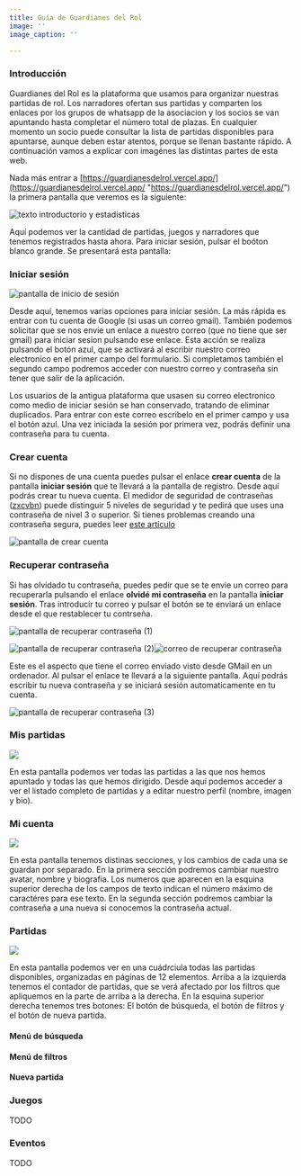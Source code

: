 ```yaml
---
title: Guía de Guardianes del Rol
image: ''
image_caption: ''

---
```

### Introducción

Guardianes del Rol es la plataforma que usamos para organizar nuestras partidas de rol. Los narradores ofertan sus partidas y comparten los enlaces por los grupos de whatsapp de la asociacion y los socios se van apuntando hasta completar el número total de plazas. En cualquier momento un socio puede consultar la lista de partidas disponibles para apuntarse, aunque deben estar atentos, porque se llenan bastante rápido. A continuación vamos a explicar con imagénes las distintas partes de esta web.

Nada más entrar a [https://guardianesdelrol.vercel.app/](https://guardianesdelrol.vercel.app/ "https://guardianesdelrol.vercel.app/") la primera pantalla que veremos es la siguiente:

![texto introductorio y estadisticas](/images/upload/screenshot_2021-05-22-guardianes-del-rol.png "Pantalla principal")

Aquí podemos ver la cantidad de partidas, juegos y narradores que tenemos registrados hasta ahora. Para iniciar sesión, pulsar el boóton blanco grande. Se presentará esta pantalla:

### Iniciar sesión

![pantalla de inicio de sesión](/images/upload/screenshot_2021-05-22-guardianes-del-rol-1.png "pantalla de inicio de sesión")

Desde aquí, tenemos varias opciones para iniciar sesión. La más rápida es entrar con tu cuenta de Google (si usas un correo gmail). También podemos solicitar que se nos envie un enlace a nuestro correo (que no tiene que ser gmail) para iniciar sesion pulsando ese enlace. Esta acción se realiza pulsando el botón azul, que se activará al escribir nuestro correo electroníco en el primer campo del formulario. Si completamos también el segundo campo podremos acceder con nuestro correo y contraseña sin tener que salir de la aplicación.

Los usuarios de la antigua plataforma que usasen su correo electronico como medio de iniciar sesión se han conservado, tratando de eliminar duplicados. Para entrar con este correo escribelo en el primer campo y usa el botón azul. Una vez iniciada la sesión por primera vez, podrás definir una contraseña para tu cuenta.

### Crear cuenta

Si no dispones de una cuenta puedes pulsar el enlace **crear cuenta** de la pantalla **iniciar sesión** que te llevará a la pantalla de registro. Desde aquí podrás crear tu nueva cuenta. El medidor de seguridad de contraseñas ([zxcvbn](https://github.com/dropbox/zxcvbn "zxcvbn")) puede distinguir 5 niveles de seguridad y te pedirá que uses una contraseña de nivel 3 o superior. Si tienes problemas creando una contraseña segura, puedes leer [este artículo](https://www.xataka.com/basics/como-crear-contrasena-segura-como-gestionar-despues-para-proteger-tus-cuentas)

![pantalla de crear cuenta](/images/upload/screenshot_2021-05-22-guardianes-del-rol-2.png "pantalla de crear cuenta")

### Recuperar contraseña

Si has olvidado tu contraseña, puedes pedir que se te envie un correo para recuperarla pulsando el enlace **olvidé mi contraseña** en la pantalla **iniciar sesión**. Tras introducir tu correo y pulsar el botón se te enviará un enlace desde el que restablecer tu contrseña.

![pantalla de recuperar contraseña (1)](/images/upload/screenshot_2021-05-22-guardianes-del-rol-3.png "pantalla de recuperar contraseña (1)")

![pantalla de recuperar contraseña (2)](/images/upload/screenshot_2021-05-22-guardianes-del-rol-4.png "pantalla de recuperar contraseña (2)")![correo de recuperar contraseña](/images/upload/captura-de-pantalla-2021-05-22-a-las-16-58-00.png "correo de recuperar contraseña")

Este es el aspecto que tiene el correo enviado visto desde GMail en un ordenador. Al pulsar el enlace te llevará a la siguiente pantalla. Aquí podrás escribir tu nueva contraseña y se iniciará sesión automaticamente en tu cuenta.

![pantalla de recuperar contraseña (3)](/images/upload/screenshot_2021-05-22-guardianes-del-rol-5.png "pantalla de recuperar contraseña (3)")

### Mis partidas

![](/images/upload/captura-de-pantalla-2021-05-22-a-las-17-22-18.png)

En esta pantalla podemos ver todas las partidas a las que nos hemos apuntado y todas las que hemos dirigido. Desde aquí podemos acceder a ver el listado completo de partidas y a editar nuestro perfil (nombre, imagen y bio).

### Mi cuenta

![](/images/upload/captura-de-pantalla-2021-05-22-a-las-17-35-16.png)

En esta pantalla tenemos distinas secciones, y los cambios de cada una se guardan por separado. En la primera sección podremos cambiar nuestro avatar, nombre y biografia. Los numeros que aparecen en la esquina superior derecha de los campos de texto indican el número máximo de caractéres para ese texto. En la segunda sección podremos cambiar la contraseña a una nueva si conocemos la contraseña actual.

### Partidas

![](/images/upload/captura-de-pantalla-2021-06-14-a-las-16-13-45.png)

En esta pantalla podemos ver en una cuádrciula todas las partidas disponibles, organizadas en páginas de 12 elementos. Arriba a la izquierda tenemos el contador de partidas, que se verá afectado por los filtros que apliquemos en la parte de arriba a la derecha. En la esquina superior derecha tenemos tres botones: El botón de búsqueda, el botón de filtros y el botón de nueva partida. 

#### Menú de búsqueda

#### Menú de filtros

#### Nueva partida

### Juegos

TODO

### Eventos

TODO